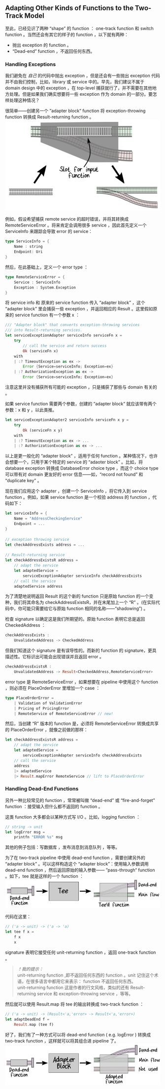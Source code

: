 ## Adapting Other Kinds of Functions to the Two-Track Model

至此，已经见识了两种 “shape” 的 function ： one-track function 和 switch function 。当然还会有其它的样子的 function ，以下就有两种：
* 抛出 exception 的 function 。
* “Dead-end” function ，不返回任何东西。

### Handling Exceptions

我们避免在 *自己* 的代码中抛出 exception ，但是还会有一些抛出 exception 代码并不由我们控制，比如，library 或 service 中的。早先，我们建议不属于 domain design 中的 exception ，在 top-level 捕获就行了，并不需要在其他地方处理。但是如果我们确实想要将一些 exception 作为 domain 的一部分。要怎样处理这种情况？

很简单——创建另一个 ”adapter block“ function 将 exception-throwing function 转换成 Result-returning function 。  
![image](./../images/convert-exception-throwing-function.png)  

例如，假设希望捕获 remote service 的超时错误，并将其转换成 RemoteServiceError 。将来肯定会调用很多 service ，因此首先定义一个 ServiceInfo 来跟踪会导致 error 的 service：
```rust
type ServiceInfo = {
    Name : string
    Endpoint: Uri
}
```

然后，在此基础上，定义一个 error type ：
```rust
type RemoteServiceError = {
    Service : ServiceInfo
    Exception : System.Exception
}
```
将 service info 和 原来的 service function 传入 “adapter block” ，这个 “adapter block” 里会捕获一些 exception ，并返回相应的 Result 。这里假如原来的 service function 有一个参数 x ：
```rust
/// "Adapter block" that converts exception-throwing services
/// into Result-returning services.
let serviceExceptionAdapter serviceInfo serviceFn x =
    try
        // call the service and return success
        Ok (serviceFn x)
    with
    | :? TimeoutException as ex ->
        Error {Service=serviceInfo; Exception=ex}
    | :? AuthorizationException as ex ->
        Error {Service=serviceInfo; Exception=ex}
```
注意这里并没有捕获所有可能的 exception ，只是捕获了那些与 domain 有关的 。

如果 service function 需要两个参数，创建的 “adapter block“ 就应该带有两个参数：x 和 y ，以此类推。
```rust
let serviceExceptionAdapter2 serviceInfo serviceFn x y =
    try
        Ok (serviceFn x y)
    with
    | :? TimeoutException as ex -> ...
    | :? AuthorizationException as ex -> ...
```

以上是更一般化的 “adapter block” ，适用于任何 function 。某种情况下，也许会想要一个，只用于某个特定的 service 的 “adaoter block” 。比如，将 database exception 转换成 DatabaseError choice type ，而这个 choice type 可以带有对 domain 更友好的 error 信息——如，“record not found” 和 “duplicate key” 。

现在我们应用这个 adapter ，创建一个 ServiceInfo ，将它传入到 service function 。例如，如果 service function 是一个校验 address 的 function ，代码如下：
```rust
let serviceInfo = {
    Name = "AddressCheckingService"
    Endpoint = ...
}

// exception throwing service
let checkAddressExists address = ...

// Result-returning service
let checkAddressExistsR address =
    // adapt the service
    let adaptedService =
        serviceExceptionAdapter serviceInfo checkAddressExists
    // call the service
    adaptedService address
```

为了清楚地说明返回 Result 的这个新的 function 只是原始 function 的一个变种，我们将其命名为 checkAddressExistsR，并在末尾加上一个 “R” 。(在实际代码中，你可能只需要给它与原始 function 相同的名称——“shadowing”) 。

检查 signature 以确定这是我们所期望的。原始 function 表明它总是返回 CheckedAddress ：
```rust
checkAddressExists :
    UnvalidatedAddress -> CheckedAddress
```
但我们知道这个 signature 是有误导性的。而新的 function 的 signature，更具描述性。它标识出可能会出现错误并且返回 error 。
```rust
checkAddressExistsR :
    UnvalidatedAddress -> Result<CheckedAddress,RemoteServiceError>
```
error type 是 RemoteServiceError ，如果想要在 pipeline 中使用这个 function ，则必须在 PlaceOrderError 里增加一个 case ：
```rust
type PlaceOrderError =
    | Validation of ValidationError
    | Pricing of PricingError
    | RemoteService of RemoteServiceError // new!
```
然后，当创建 “R” 版本的 function 是，必须将 RemoteServiceError 转换成共享的 PlaceOrderError ，就像之前做的那样：
```rust
let checkAddressExistsR address =
    // adapt the service
    let adaptedService =
        serviceExceptionAdapter serviceInfo checkAddressExists
    // call the service
    address
    |> adaptedService
    |> Result.mapError RemoteService // lift to PlaceOrderError
```

### Handling Dead-End Functions

另外一种比较常见的 function ，常常被叫做 “dead-end” 或 “fire-and-forget” function ：接受输入但什么都不返回的 function 。

这类 function 大多都会以某种方式写 I/O 。比如，logging function ：
```rust
// string -> unit
let logError msg =
    printfn "ERROR %s" msg
```
其他的例子包括：写数据库 ，发布消息到消息队列 ，等等。

为了在 two-track pipeline 中使用 dead-end function ，需要创建另外的 “adapter block” 。可以这样构造这个 “adapter block”：使用输入参数调用 dead-end function ，然后返回原始的输入参数—— ”pass-through“ function 。如下，tee 就是这样的一个 function ：  
![image](./../images/tee-pass-through.png)

代码在这里：
```rust
// ('a -> unit) -> ('a -> 'a)
let tee f x =
    f x
    x
```

signature 表明它接受任何 unit-returning function ，返回 one-track function 。

> *！我的提示：*  
> unit-returning function ,即不返回任何东西的 function 。unit 记住这个术语，在很多语言中都用它来表示： function 不返回任何东西。  
> unit-returning function 这是作者的行文风格，类似的还有 Result-returning service 和 exception-throwing service ，等等。

然后就可以使用 Result.map 将 tee 的输出转换成 two-track function ：
```rust
// ('a -> unit) -> (Result<'a,'error> -> Result<'a,'error>)
let adaptDeadEnd f =
    Result.map (tee f)
```

好了，我们有了一种方式可以将 dead-end function ( e.g. logError ) 转换成 two-track function ，这样就可以将其组合进 pipeline 了。  
![image](./../images/tee-adapter-block.png)  


